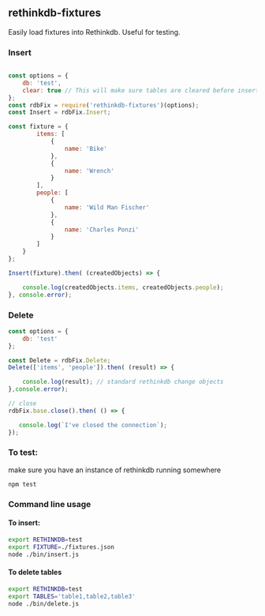 ## rethinkdb-fixtures

Easily load fixtures into Rethinkdb. Useful for testing.

### Insert
```javascript

const options = {
    db: 'test',
    clear: true // This will make sure tables are cleared before inserting.
};
const rdbFix = require('rethinkdb-fixtures')(options);
const Insert = rdbFix.Insert;

const fixture = {
        items: [
            {
                name: 'Bike'
            },
            {
                name: 'Wrench'
            }
        ],
        people: [
            {
                name: 'Wild Man Fischer'
            },
            {
                name: 'Charles Ponzi'
            }
        ]
    }
};

Insert(fixture).then( (createdObjects) => {

    console.log(createdObjects.items, createdObjects.people);
}, console.error);
```

### Delete
```javascript
const options = {
    db: 'test'
};

const Delete = rdbFix.Delete;
Delete(['items', 'people']).then( (result) => {

    console.log(result); // standard rethinkdb change objects
},console.error);

// close
rdbFix.base.close().then( () => {

   console.log(`I've closed the connection`);
});
```

### To test: 
make sure you have an instance of rethinkdb running somewhere
```
npm test
```

### Command line usage

#### To insert:
```sh
export RETHINKDB=test
export FIXTURE=./fixtures.json
node ./bin/insert.js
```
#### To delete tables
```sh
export RETHINKDB=test
export TABLES='table1,table2,table3'
node ./bin/delete.js
```
